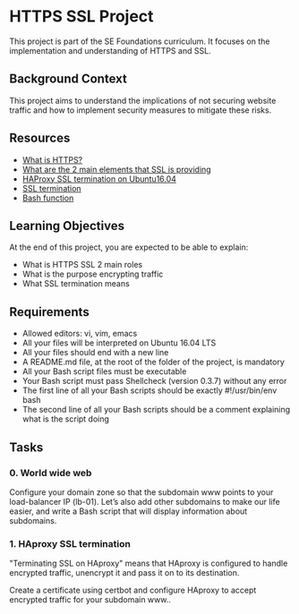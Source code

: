 # HTTPS SSL Project

This project is part of the SE Foundations curriculum. It focuses on the implementation and understanding of HTTPS and SSL.

## Background Context

This project aims to understand the implications of not securing website traffic and how to implement security measures to mitigate these risks.

## Resources

- [What is HTTPS?](https://www.cloudflare.com/learning/ssl/what-is-https/)
- [What are the 2 main elements that SSL is providing](https://www.ssl.com/faqs/what-is-ssl/)
- [HAProxy SSL termination on Ubuntu16.04](https://serversforhackers.com/c/using-ssl-certificates-with-haproxy)
- [SSL termination](https://www.nginx.com/resources/glossary/ssl-termination/)
- [Bash function](https://ryanstutorials.net/bash-scripting-tutorial/bash-functions.php)

## Learning Objectives

At the end of this project, you are expected to be able to explain:

- What is HTTPS SSL 2 main roles
- What is the purpose encrypting traffic
- What SSL termination means

## Requirements

- Allowed editors: vi, vim, emacs
- All your files will be interpreted on Ubuntu 16.04 LTS
- All your files should end with a new line
- A README.md file, at the root of the folder of the project, is mandatory
- All your Bash script files must be executable
- Your Bash script must pass Shellcheck (version 0.3.7) without any error
- The first line of all your Bash scripts should be exactly #!/usr/bin/env bash
- The second line of all your Bash scripts should be a comment explaining what is the script doing

## Tasks

### 0. World wide web

Configure your domain zone so that the subdomain www points to your load-balancer IP (lb-01). Let’s also add other subdomains to make our life easier, and write a Bash script that will display information about subdomains.

### 1. HAproxy SSL termination

"Terminating SSL on HAproxy" means that HAproxy is configured to handle encrypted traffic, unencrypt it and pass it on to its destination.

Create a certificate using certbot and configure HAproxy to accept encrypted traffic for your subdomain www..
